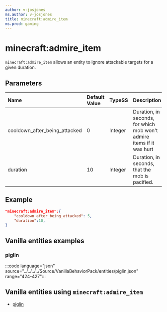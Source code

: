 ```yaml
---
author: v-josjones
ms.author: v-josjones
title: minecraft:admire_item
ms.prod: gaming
---
```


# minecraft:admire_item

`minecraft:admire_item` allows an entity to ignore attackable targets for a given duration.

## Parameters

|Name |Default Value  |TypeSS  |Description  |
|:----------|:----------|:----------|:----------|
|cooldown_after_being_attacked| 0| Integer|  Duration, in seconds, for which mob won't admire items if it was hurt |
|duration| 10| Integer|  Duration, in seconds, that the mob is pacified. |

## Example

```json
"minecraft:admire_item":{
    "cooldown_after_being_attacked": 5,
    "duration":10,
}
```

## Vanilla entities examples

### piglin

:::code language="json" source="../../../../Source/VanillaBehaviorPack/entities/piglin.json" range="424-427":::

## Vanilla entities using `minecraft:admire_item`

- [piglin](../../../../Source/VanillaBehaviorPack_Snippets/entities/piglin.md)
